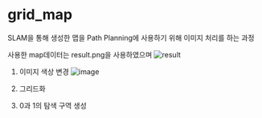 # grid_map

SLAM을 통해 생성한 맵을 Path Planning에 사용하기 위해 이미지 처리를 하는 과정

사용한 map데이터는 result.png을 사용하였으며
![result](https://github.com/user-attachments/assets/9572a8ca-3df3-480a-b80d-9e87cc54fba4)
<br/> 

1. 이미지 색상 변경
![image](https://github.com/user-attachments/assets/1cd833a1-acc1-48de-867b-22ae712fc9f5)

2. 그리드화

3. 0과 1의 탐색 구역 생성
